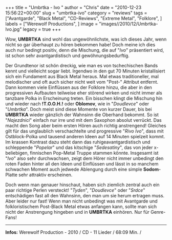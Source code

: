 +++
title = "Umbrtka - Ivo "
author = "Chris"
date = "2010-12-23 15:56:22+00:00"
slug = "umbrtka-ivo"
category = "reviews"
tags = ["Avantgarde", "Black Metal", "CD-Reviews", "Extreme Metal", "Folklore", ]
labels = ["Werewolf Productions", ]
image = "images//2010/12/Umbrtka-Ivo.jpg"
legacy = true
+++

Wow, **UMBRTKA** sind wohl das ungewöhnlichste, was ich dieses Jahr, wenn nicht so gar überhaupt zu hören bekommen habe! Doch meine ich dies auch nur bedingt positiv, denn die Mischung, die auf "_Ivo_" präsentiert wird, ist schon sehr avantgardistisch und gewöhnungsbedurftig.

Der Grundtenor ist schön dreckig, wie man es von tschechischen Bands kennt und vielleicht sogar liebt. Irgendwo in den gut 70 Minuten kristallisiert sich ein Fundament aus Black Metal heraus. Mal etwas traditioneller, mal melodischer und oft auch sicher nicht weit vom "Post-" Attribut entfernt. Dann kommen viele Einflüssen aus der Folklore hinzu, die aber in den progressiven Aufbauten teilweise eher störend wirken und nicht immer als tanzbare Polka in Erscheinung treten. Ein bisschen klingt die Mischung hin und wieder nach **!T.O.O.H.!** oder **Oblomov**, wie in "_Doudlevce_" oder "_Umbrtka_". Doch meist sind diese Momente von kurzer Dauer, bis bei **UMBRTKA** wieder gänzlich der Wahnsinn die Oberhand bekommt.
So ist "_Najezdnici_" einfach nur irre und mit dem Saxophon absolut verrückt. Das macht den Song aber beim ersten Hören auch richtig anstrengend! Gleiches gilt für das unglaublich verschachtelte und progressive "_Rivo Ivo_", dass mit Ostblock-Polka und tausend anderen Ideen auf 14 Minuten spielzeit kommt. Im krassen Kontrast dazu steht dann das ruhigeavantgardistisch und schleppende "_Popelar_" und das kitschige "_Sedesatiny_", das von jeder x-beliebigen, finnischen Pop-Metal Truppe stammen könnte. Insgesamt ist "_Ivo_" also sehr durchwachsen, zeigt dem Hörer nicht immer unbedingt den roten Faden hinter all den Ideen und Einflüssen und lässt in so manchem schwachen Moment auch jedwede Ablengung durch eine simple **Sodom**-Platte sehr attraktiv erscheinen.

Doch wenn man genauer hinschaut, haben sich ziemlich zentral auch ein paar richtige Perlen versteckt! "_Tyden_", "_Doudlevce_" oder "_Srdce_" entschädigen fast all den Wahnsinn, den man um sie herum ertragen muss. Aber leider nur fast! Wenn man nicht unbedingt was mit Avantgarde und folkloristischem Post-Black Metal etwas anfangen kann, sollte man sich nicht der Anstrengung hingeben und in **UMBRTKA** einhören. Nur für Genre-Fans!





---
**Infos:**
Werewolf Production - 2010 / 
CD - 11 Lieder / 68:09 Min. / 
